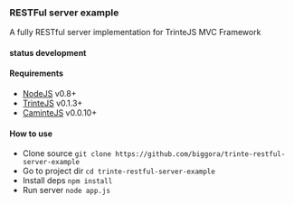### RESTFul server example

A fully RESTful server implementation for TrinteJS MVC Framework

#### status development

#### Requirements

* [NodeJS](http://nodejs.org/) v0.8+
* [TrinteJS](https://github.com/biggora/trinte) v0.1.3+
* [CaminteJS](https://github.com/biggora/caminte) v0.0.10+

#### How to use

* Clone source `git clone https://github.com/biggora/trinte-restful-server-example`
* Go to project dir `cd trinte-restful-server-example`
* Install deps `npm install`
* Run server `node app.js`
